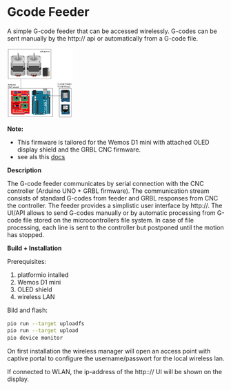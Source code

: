 # Gcode Feeder

A simple G-code feeder that can be accessed wirelessly.
G-codes can be sent manually by the http:// api or automatically from a G-code file.

<img width=30% src="https://github.com/photogrammetry-scanner/docs/blob/main/images/overview.png" />


**Note:**
- This firmware is tailored for the Wemos D1 mini with attached OLED display shield and the GRBL CNC firmware.
- see als this [docs](https://github.com/photogrammetry-scanner/docs/)

**Description**

The G-code feeder communicates by serial connection with the CNC controller (Arduino UNO + GRBL firmware).
The communication stream consists of standard G-codes from feeder and GRBL responses from CNC the controller.
The feeder provides a simplistic user interface by http://.
The UI/API allows to send G-codes manually or by automatic processing from G-code file stored on the microcontrollers
file system.
In case of file processing, each line is sent to the controller but postponed until the motion has stopped.

**Build + Installation**

Prerequisites:

1. platformio intalled
2. Wemos D1 mini
3. OLED shield
4. wireless LAN

Bild and flash:

```bash
pio run --target uploadfs
pio run --target upload
pio device monitor
```

On first installation the wireless manager will open an access point with captive portal to configure the
username/passwort for the local wireless lan.

If connected to WLAN, the ip-address of the http::// UI will be shown on the display.
